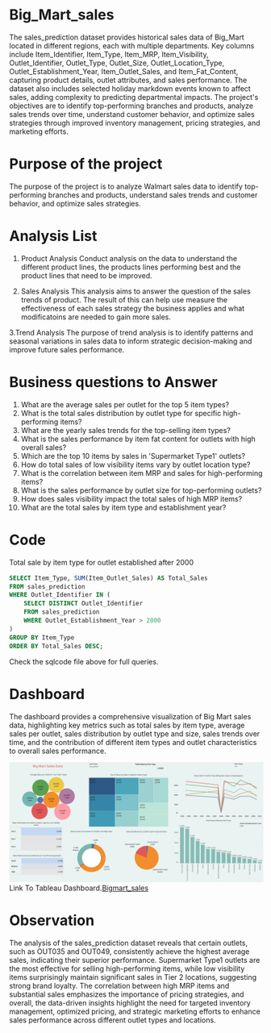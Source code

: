 # Big_Mart_sales
The sales_prediction dataset provides historical sales data of Big_Mart located in different regions, each with multiple departments. Key columns include Item_Identifier, Item_Type, Item_MRP, Item_Visibility, Outlet_Identifier, Outlet_Type, Outlet_Size, Outlet_Location_Type, Outlet_Establishment_Year, Item_Outlet_Sales, and Item_Fat_Content, capturing product details, outlet attributes, and sales performance. The dataset also includes selected holiday markdown events known to affect sales, adding complexity to predicting departmental impacts. The project's objectives are to identify top-performing branches and products, analyze sales trends over time, understand customer behavior, and optimize sales strategies through improved inventory management, pricing strategies, and marketing efforts.

# Purpose of the project 
The purpose of the project is to analyze Walmart sales data to identify top-performing branches and products, understand sales trends and customer behavior, and optimize sales strategies.

# Analysis List
1. Product Analysis
Conduct analysis on the data to understand the different product lines, the products lines performing best and the product lines that need to be improved.

2. Sales Analysis
This analysis aims to answer the question of the sales trends of product. The result of this can help use measure the effectiveness of each sales strategy the business applies and what modificatoins are needed to gain more sales.

 3.Trend Analysis
The purpose of trend analysis is to identify patterns and seasonal variations in sales data to inform strategic decision-making and improve future sales performance.


# Business questions to Answer

1. What are the average sales per outlet for the top 5 item types?
2. What is the total sales distribution by outlet type for specific high-performing items?
3. What are the yearly sales trends for the top-selling item types?
4. What is the sales performance by item fat content for outlets with high overall sales?
5. Which are the top 10 items by sales in 'Supermarket Type1' outlets?
6. How do total sales of low visibility items vary by outlet location type?
7. What is the correlation between item MRP and sales for high-performing items?
8. What is the sales performance by outlet size for top-performing outlets?
9. How does sales visibility impact the total sales of high MRP items?
10. What are the total sales by item type and establishment year?

# Code
Total sale by item type for outlet established after 2000
```sql
SELECT Item_Type, SUM(Item_Outlet_Sales) AS Total_Sales
FROM sales_prediction
WHERE Outlet_Identifier IN (
    SELECT DISTINCT Outlet_Identifier
    FROM sales_prediction
    WHERE Outlet_Establishment_Year > 2000
)
GROUP BY Item_Type
ORDER BY Total_Sales DESC;
```
Check the sqlcode file above for full queries.

# Dashboard

The dashboard provides a comprehensive visualization of Big Mart sales data, highlighting key metrics such as total sales by item type, average sales per outlet, sales distribution by outlet type and size, sales trends over time, and the contribution of different item types and outlet characteristics to overall sales performance.

![alt text](<Dashboard 1 (3).png>)
Link To Tableau Dashboard.[Bigmart_sales](https://public.tableau.com/app/profile/amit.pandit8190/viz/Bigmart_sales/Dashboard1?publish=yes)

# Observation
The analysis of the sales_prediction dataset reveals that certain outlets, such as OUT035 and OUT049, consistently achieve the highest average sales, indicating their superior performance. Supermarket Type1 outlets are the most effective for selling high-performing items, while low visibility items surprisingly maintain significant sales in Tier 2 locations, suggesting strong brand loyalty. The correlation between high MRP items and substantial sales emphasizes the importance of pricing strategies, and overall, the data-driven insights highlight the need for targeted inventory management, optimized pricing, and strategic marketing efforts to enhance sales performance across different outlet types and locations.

